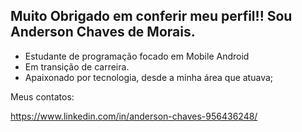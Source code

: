 ## Muito Obrigado em conferir meu perfil!! Sou Anderson Chaves de Morais.

- Estudante de programação focado em Mobile Android
- Em transição de carreira.
- Apaixonado por tecnologia, desde a minha área que atuava;

Meus contatos:

https://www.linkedin.com/in/anderson-chaves-956436248/
